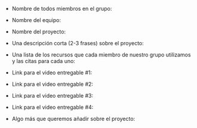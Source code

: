 - Nombre de todos miembros en el grupo:

- Nombre del equipo:

- Nombre del proyecto:

- Una descripción corta (2-3 frases) sobre el proyecto:

- Una lista de los recursos que cada miembro de nuestro grupo utilizamos y las citas para cada uno:

- Link para el video entregable #1:

- Link para el video entregable #2:

- Link para el video entregable #3:

- Link para el video entregable #4:

- Algo más que queremos añadir sobre el proyecto:
